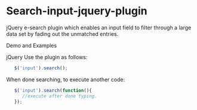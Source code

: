 # Search-input-jquery-plugin
jQuery e-search plugin which enables an input field to filter through a large data set by fading out the unmatched entries.

Demo and Examples

jQuery Use the plugin as follows:
```javascript
   $('input').search();
```
When done searching, to execute another code:
```javascript
   $('input').search(function(){ 			
      //execute after done typing.
   });
```
